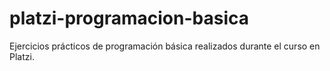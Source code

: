 # platzi-programacion-basica
Ejercicios prácticos de programación básica realizados durante el curso en Platzi.
